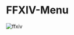 # FFXIV-Menu
 
![ffxiv](https://user-images.githubusercontent.com/21898084/154824424-b734ca98-23ca-4ab8-bb72-0af1452d8aea.gif)
